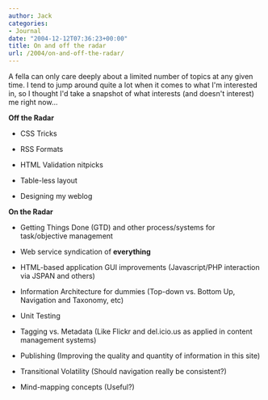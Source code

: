 ```yaml
---
author: Jack
categories:
- Journal
date: "2004-12-12T07:36:23+00:00"
title: On and off the radar
url: /2004/on-and-off-the-radar/
---
```


A fella can only care deeply about a limited number of topics at any given time. I tend to jump around quite a lot when it comes to what I'm interested in, so I thought I'd take a snapshot of what interests (and doesn't interest) me right now&#8230;

**Off the Radar**

</p> 

  * CSS Tricks


  * RSS Formats


  * HTML Validation nitpicks


  * Table-less layout


  * Designing my weblog
</ul> 

**On the Radar**

</p> 

  * Getting Things Done (GTD) and other process/systems for task/objective management


  * Web service syndication of **everything**


  * HTML-based application GUI improvements (Javascript/PHP interaction via JSPAN and others)


  * Information Architecture for dummies (Top-down vs. Bottom Up, Navigation and Taxonomy, etc)


  * Unit Testing


  * Tagging vs. Metadata (Like Flickr and del.icio.us as applied in content management systems)


  * Publishing (Improving the quality and quantity of information in this site)


  * Transitional Volatility (Should navigation really be consistent?)


  * Mind-mapping concepts (Useful?)
</ul>